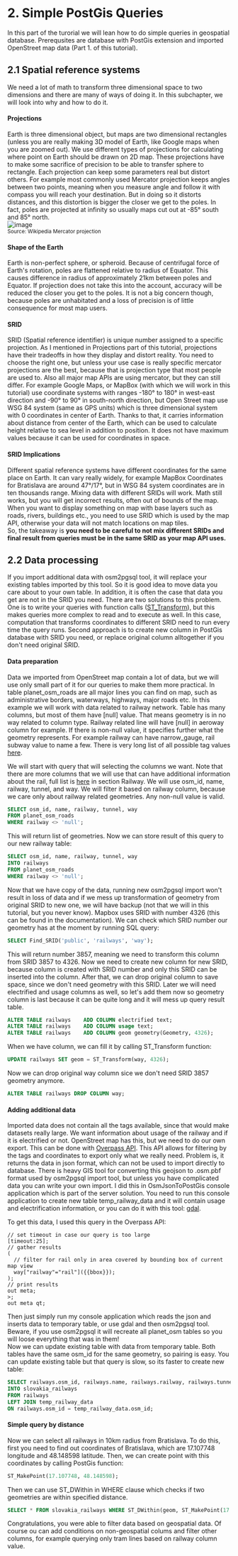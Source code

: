 # 2. Simple PostGis Queries  
In this part of the turorial we will lean how to do simple queries in geospatial database.
Prerequsites are database with PostGis extension and imported OpenStreet map data (Part 1. of this tutorial).
## 2.1 Spatial reference systems
We need a lot of math to transform three dimensional space to two dimensions and there are many of ways of doing it. In this subchapter, we will look into why and how to do it.
#### Projections
Earth is three dimensional object, but maps are two dimensional rectangles (unless you are really making 3D model of Earth, like Google maps when you are zoomed out). We use different types of projections for calculating where point on Earth should be drawn on 2D map. These projections have to make some sacrifice of precision to be able to transfer sphere to rectangle. Each projection can keep some parameters real but distort others. For example most commonly used Mercator projection keeps angles between two points, meaning when you measure angle and follow it with compass you will reach your destination. But in doing so it distorts distances, and this distortion is bigger the closer we get to the poles. In fact, poles are projected at infinity so usually maps cut out at -85° south and 85° north.  
![image](https://github.com/dpastierovic/Geospatial-Application/assets/18383754/f3410798-9168-421f-bef9-8a45a55e5f73)  
<sup>Source: Wikipedia Mercator projection</sup>  
#### Shape of the Earth
Earth is non-perfect sphere, or spheroid. Because of centrifugal force of Earth's rotation, poles are flattened relative to radius of Equator. This causes difference in radius of approximately 21km between poles and Equator. If projection does not take this into the account, accuracy will be reduced the closer you get to the poles. It is not a big concern though, because poles are unhabitated and a loss of precision is of little consequence for most map users.
#### SRID
SRID (Spatial reference identifier) is unique number assigned to a specific projection. As I mentioned in Projections part of this tutorial, projections have their tradeoffs in how they display and distort reality. You need to choose the right one, but unless your use case is really specific mercator projections are the best, because that is projection type that most people are used to. Also all major map APIs are using mercator, but they can still differ. For example Google Maps, or MapBox (with which we will work in this tutorial) use coordinate systems with ranges -180° to 180° in west-east direction and -90° to 90° in south-north direction, but Open Street map use WSG 84 system (same as GPS units) which is three dimensional system with 0 coordinates in center of Earth. Thanks to that, it carries information about distance from center of the Earth, which can be used to calculate height relative to sea level in addition to position. It does not have maximum values because it can be used for coordinates in space.
#### SRID Implications
Different spatial reference systems have different coordinates for the same place on Earth. It can vary really widely, for example MapBox Coordinates for Bratislava are around 47°/17°, but in WSG 84 system coordinates are in ten thousands range. Mixing data with different SRIDs will work. Math still works, but you will get incorrect results, often out of bounds of the map. When you want to display something on map with base layers such as roads, rivers, buildings etc., you need to use SRID which is used by the map API, otherwise your data will not match locations on map tiles.  
So, the takeaway is **you need to be careful to not mix different SRIDs and final result from queries must be in the same SRID as your map API uses.**

## 2.2 Data processing
If you import additional data with osm2pgsql tool, it will replace your existing tables imported by this tool. So it is good idea to move data you care about to your own table. In addition, it is often the case that data you get are not in the SRID you need. There are two solutions to this problem. One is to write your queries with function calls ([ST_Transform](https://postgis.net/docs/ST_Transform.html)), but this makes queries more complex to read and to execute as well. In this case, computation that transforms coordinates to different SRID need to run every time the query runs. Second approach is to create new column in PostGis database with SRID you need, or replace original column alltogether if you don't need original SRID.
#### Data preparation
Data we imported from OpenStreet map contain a lot of data, but we will use only small part of it for our queries to make them more practical. In table planet_osm_roads are all major lines you can find on map, such as administrative borders, waterways, highways, major roads etc. In this example we will work with data related to railway network. Table has many columns, but most of them have [null] value. That means geometry is in no way related to column type. Railway related line will have [null] in aeroway column for example. If there is non-null value, it specifies further what the geometry represents. For example railway can have narrow_gauge, rail subway value to name a few. There is very long list of all possible tag values [here](https://wiki.openstreetmap.org/wiki/Map_features).  

We will start with query that will selecting the columns we want. Note that there are more columns that we will use that can have additional information about the rail, full list is [here](https://wiki.openstreetmap.org/wiki/Map_features) in section Railway. We will use osm_id, name, railway, tunnel, and way. We will filter it based on railway column, because we care only about railway related geometries. Any non-null value is valid.
~~~~sql
SELECT osm_id, name, railway, tunnel, way
FROM planet_osm_roads
WHERE railway <> 'null';
~~~~
This will return list of geometries. Now we can store result of this query to our new railway table:
~~~~sql
SELECT osm_id, name, railway, tunnel, way
INTO railways
FROM planet_osm_roads
WHERE railway <> 'null';
~~~~
Now that we have copy of the data, running new osm2pgsql import won't result in loss of data and if we mess up transformation of geometry from original SRID to new one, we will have backup (not that we will in this tutorial, but you never know). Mapbox uses SRID with number 4326 (this can be found in the documentation). We can check which SRID number our geometry has at the moment by running SQL query:
~~~~sql
SELECT Find_SRID('public', 'railways', 'way');
~~~~
This will return number 3857, meaning we need to transform this column from SRID 3857 to 4326. Now we need to create new column for new SRID, because column is created with SRID number and only this SRID can be inserted into the column. After that, we can drop original column to save space, since we don't need geometry with this SRID. Later we will need electrified and usage columns as well, so let's add them now so geometry column is last because it can be quite long and it will mess up query result table.
~~~~sql
ALTER TABLE railways	ADD COLUMN electrified text;
ALTER TABLE railways	ADD COLUMN usage text;
ALTER TABLE railways	ADD COLUMN geom geometry(Geometry, 4326);
~~~~
When we have column, we can fill it by calling ST_Transform function:
~~~~sql
UPDATE railways SET geom = ST_Transform(way, 4326);
~~~~
Now we can drop original way column sice we don't need SRID 3857 geometry anymore.
~~~~sql
ALTER TABLE railways DROP COLUMN way;
~~~~

#### Adding additional data
Imported data does not contain all the tags available, since that would make datasets really large. We want information about usage of the railway and if it is electrified or not. OpenStreet map has this, but we need to do our own export. This can be done with [Overpass API](https://overpass-turbo.eu/). This API allows for filtering by the tags and coordinates to export only what we really need. Problem is, it returns the data in json format, which can not be used to import directly to database. There is heavy GIS tool for converting this geojson to .osm.pbf format used by osm2pgsql import tool, but unless you have complicated data you can write your own import. I did this in OsmJsonToPostGis console application which is part of the server solution. You need to run this console application to create new table temp_railway_data and it will contain usage and electrification information, or you can do it with this tool: [gdal](https://www.gisinternals.com/release.php).  
  
To get this data, I used this query in the Overpass API:
```
// set timeout in case our query is too large
[timeout:25];
// gather results
(
  // filter for rail only in area covered by bounding box of current map view
  way["railway"="rail"]({{bbox}});
);
// print results
out meta;
>;
out meta qt;
```
Then just simply run my console application which reads the json and inserts data to temporary table, or use gdal and then osm2pgsql tool. Beware, if you use osm2pgsql it will recreate all planet_osm tables so you will loose everything that was in them!  
Now we can update existing table with data from temporary table. Both tables have the same osm_id for the same geometry, so pairing is easy. You can update existing table but that query is slow, so its faster to create new table:
~~~~sql
SELECT railways.osm_id, railways.name, railways.railway, railways.tunnel, temp_railway_data.electrified, temp_railway_data.usage, geom
INTO slovakia_railways
FROM railways
LEFT JOIN temp_railway_data
ON railways.osm_id = temp_railway_data.osm_id;
~~~~
#### Simple query by distance
Now we can select all railways in 10km radius from Bratislava. To do this, first you need to find out coordinates of Bratislava, which are 17.107748 longitude and 48.148598 latitude. Then, we can create point with this coordinates by calling PostGis function:
~~~~sql
ST_MakePoint(17.107748, 48.148598);
~~~~
Then we can use ST_DWithin in WHERE clause which checks if two geometries are within specified distance.
~~~~sql
SELECT * FROM slovakia_railways WHERE ST_DWithin(geom, ST_MakePoint(17.107748, 48.148598)::geography, 10000);
~~~~
Congratulations, you were able to filter data based on geospatial data. Of course ou can add conditions on non-geospatial colums and filter other columns, for example querying only tram lines based on railway column value.

